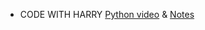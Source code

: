 - CODE WITH HARRY <a href="https://www.youtube.com/channel/UCeVMnSShP_Iviwkknt83cww"></a><a href="https://www.youtube.com/watch?v=gfDE2a7MKjA&ab_channel=CodeWithHarry" >Python video</a>   &
<a href="https://drive.google.com/file/d/1dghcM0yMkwpAHsdTBbc9gluyXAyFTQw3/view">Notes</a>
